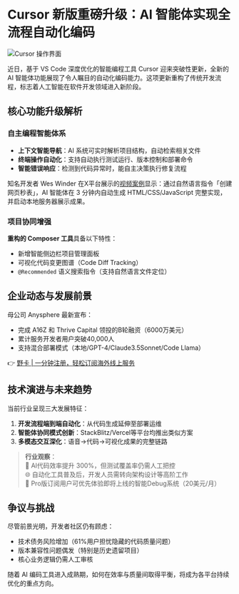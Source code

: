 # Cursor 新版重磅升级：AI 智能体实现全流程自动化编码

![Cursor 操作界面](https://bbtdd.com/wp-content/uploads/img/29988641780.webp)

近日，基于 VS Code 深度优化的智能编程工具 Cursor 迎来突破性更新，全新的 AI 智能体功能展现了令人瞩目的自动化编码能力。这项更新重构了传统开发流程，标志着人工智能在软件开发领域进入新阶段。

## 核心功能升级解析
### 自主编程智能体系
- **上下文智能导航**：AI 系统可实时解析项目结构，自动检索相关文件
- **终端操作自动化**：支持自动执行测试运行、版本控制和部署命令
- **智能错误响应**：检测到代码异常时，能自主决策执行修复流程

知名开发者 Wes Winder 在X平台展示的[视频案例](https://upload.chinaz.com/video/2024/1127/6386829685100225382169390.mp4)显示：通过自然语言指令「创建网页秒表」，AI 智能体在 3 分钟内自动生成 HTML/CSS/JavaScript 完整实现，并启动本地服务器展示成果。

### 项目协同增强
**重构的 Composer 工具**具备以下特性：
- 新增智能侧边栏项目管理面板
- 可视化代码变更图谱（Code Diff Tracking）
- `@Recommended` 语义搜索指令（支持自然语言文件定位）

## 企业动态与发展前景
母公司 Anysphere 最新宣布：
- 完成 A16Z 和 Thrive Capital 领投的B轮融资（6000万美元）
- 累计服务开发者用户突破40,000人
- 支持混合部署模式（本地/GPT-4/Claude3.5Sonnet/Code Llama）

👉 [野卡 | 一分钟注册，轻松订阅海外线上服务](https://bbtdd.com/yeka)

## 技术演进与未来趋势
当前行业呈现三大发展特征：
1. **开发流程端到端自动化**：从代码生成延伸至部署运维
2. **智能体协同模式创新**：StackBlitz/Vercel等平台均推出类似方案
3. **多模态交互深化**：语音->代码->可视化成果的完整链路

> **行业观察**：  
> 🔧 AI代码效率提升 300%，但测试覆盖率仍需人工把控  
> 🌐 自动化工具普及后，开发人员需转向架构设计等高阶工作  
> 💼 Pro版订阅用户可优先体验即将上线的智能Debug系统（20美元/月）

## 争议与挑战
尽管前景光明，开发者社区仍有顾虑：
- 技术债务风险增加（61%用户担忧隐藏的代码质量问题）
- 版本兼容性问题偶发（特别是历史遗留项目）
- 核心业务逻辑仍需人工审核

随着 AI 编码工具进入成熟期，如何在效率与质量间取得平衡，将成为各平台持续优化的重点方向。